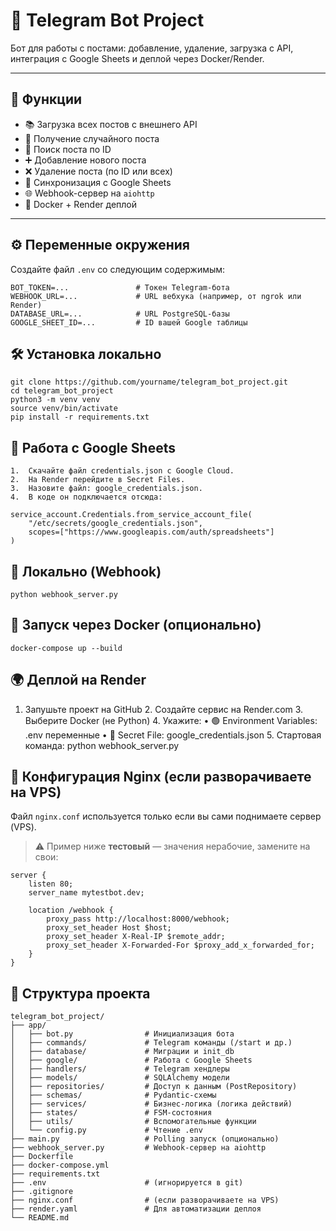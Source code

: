 # 🤖 Telegram Bot Project

Бот для работы с постами: добавление, удаление, загрузка с API, интеграция с Google Sheets и деплой через Docker/Render.

---

## 🚀 Функции

- 📚 Загрузка всех постов с внешнего API
- 🎲 Получение случайного поста
- 🔢 Поиск поста по ID
- ➕ Добавление нового поста
- ❌ Удаление поста (по ID или всех)
- 📄 Синхронизация с Google Sheets
- 🌐 Webhook-сервер на `aiohttp`
- 🐳 Docker + Render деплой

---

## ⚙️ Переменные окружения

Создайте файл `.env` со следующим содержимым:

```env
BOT_TOKEN=...               # Токен Telegram-бота
WEBHOOK_URL=...             # URL вебхука (например, от ngrok или Render)
DATABASE_URL=...            # URL PostgreSQL-базы
GOOGLE_SHEET_ID=...         # ID вашей Google таблицы
```

## 🛠️ Установка локально
```
git clone https://github.com/yourname/telegram_bot_project.git
cd telegram_bot_project
python3 -m venv venv
source venv/bin/activate
pip install -r requirements.txt
```

## 🔐 Работа с Google Sheets
	1.	Скачайте файл credentials.json с Google Cloud.
	2.	На Render перейдите в Secret Files.
	3.	Назовите файл: google_credentials.json.
	4.	В коде он подключается отсюда:
```
service_account.Credentials.from_service_account_file(
    "/etc/secrets/google_credentials.json",
    scopes=["https://www.googleapis.com/auth/spreadsheets"]
)
```

## 🔧 Локально (Webhook)
```
python webhook_server.py
```

## 🐳 Запуск через Docker (опционально) 
```
docker-compose up --build
```

## 🌍 Деплой на Render
1.	Запушьте проект на GitHub
	2.	Создайте сервис на Render.com
	3.	Выберите Docker (не Python)
	4.	Укажите:
	•	🟢 Environment Variables: .env переменные
	•	🔐 Secret File: google_credentials.json
	5.	Стартовая команда: python webhook_server.py


## 🔧 Конфигурация Nginx (если разворачиваете на VPS)
Файл `nginx.conf` используется только если вы сами поднимаете сервер (VPS).
> ⚠️ Пример ниже **тестовый** — значения нерабочие, замените на свои:
```nginx
server {
    listen 80;
    server_name mytestbot.dev;

    location /webhook {
        proxy_pass http://localhost:8000/webhook;
        proxy_set_header Host $host;
        proxy_set_header X-Real-IP $remote_addr;
        proxy_set_header X-Forwarded-For $proxy_add_x_forwarded_for;
    }
}
```

## 📁 Структура проекта
```
telegram_bot_project/
├── app/
│   ├── bot.py                # Инициализация бота
│   ├── commands/             # Telegram команды (/start и др.)
│   ├── database/             # Миграции и init_db
│   ├── google/               # Работа с Google Sheets
│   ├── handlers/             # Telegram хендлеры
│   ├── models/               # SQLAlchemy модели
│   ├── repositories/         # Доступ к данным (PostRepository)
│   ├── schemas/              # Pydantic-схемы
│   ├── services/             # Бизнес-логика (логика действий)
│   ├── states/               # FSM-состояния
│   ├── utils/                # Вспомогательные функции
│   └── config.py             # Чтение .env
├── main.py                   # Polling запуск (опционально)
├── webhook_server.py         # Webhook-сервер на aiohttp
├── Dockerfile
├── docker-compose.yml
├── requirements.txt
├── .env                      # (игнорируется в git)
├── .gitignore
├── nginx.conf                # (если разворачиваете на VPS)
├── render.yaml               # Для автоматизации деплоя
└── README.md
```